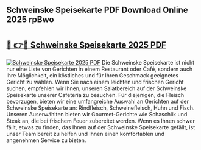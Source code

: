 ## Schweinske Speisekarte PDF Download Online 2025 rpBwo

# <h2><a href="http://gc6dws.nevu.top/?p=Schweinske+Speisekarte">🔗 👉🔴 Schweinske Speisekarte 2025 PDF</a></h2>

[![Schweinske Speisekarte 2025 PDF](https://i.imgur.com/dBaPXMq.png)](http://gc6dws.nevu.top/?p=Schweinske+Speisekarte)
Die Schweinske Speisekarte ist nicht nur eine Liste von Gerichten in einem Restaurant oder Café, sondern auch Ihre Möglichkeit, ein köstliches und für Ihren Geschmack geeignetes Gericht zu wählen. Wenn Sie nach einem leichten und frischen Gericht suchen, empfehlen wir Ihnen, unseren Salatbereich auf der Schweinske Speisekarte unserer Cafeteria zu besuchen. Für diejenigen, die Fleisch bevorzugen, bieten wir eine umfangreiche Auswahl an Gerichten auf der Schweinske Speisekarte an: Rindfleisch, Schweinefleisch, Huhn und Fisch. Unseren Auserwählten bieten wir Gourmet-Gerichte wie Schaschlik und Steak an, die bei frischem Feuer zubereitet werden. Wenn es Ihnen schwer fällt, etwas zu finden, das Ihnen auf der Schweinske Speisekarte gefällt, ist unser Team bereit zu helfen und Ihnen einen komfortablen und angenehmen Service zu bieten.
